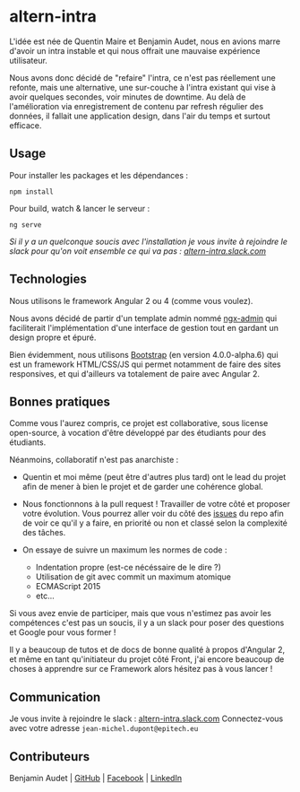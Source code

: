 altern-intra
============

L'idée est née de Quentin Maire et Benjamin Audet, nous en avions marre d'avoir un intra instable et qui nous offrait une mauvaise expérience utilisateur. 

Nous avons donc décidé de "refaire" l'intra, ce n'est pas réellement une refonte, mais une alternative, une sur-couche à l'intra existant qui vise à avoir quelques secondes, voir minutes de downtime. Au delà de l'amélioration via enregistrement de contenu par refresh régulier des données, il fallait une application design, dans l'air du temps et surtout efficace.

## Usage ##

Pour installer les packages et les dépendances :

    npm install

   Pour build, watch & lancer le serveur :

    ng serve
*Si il y a un quelconque soucis avec l'installation je vous invite à rejoindre le slack pour qu'on voit ensemble ce qui va pas : [altern-intra.slack.com](https://altern-intra.slack.com)*

## Technologies ##

Nous utilisons le framework Angular 2 ou 4 (comme vous voulez). 

Nous avons décidé de partir d'un template admin nommé [ngx-admin](https://github.com/akveo/ngx-admin) qui faciliterait l'implémentation d'une interface de gestion tout en gardant un design propre et épuré.

Bien évidemment, nous utilisons [Bootstrap](http://getbootstrap.com) (en version 4.0.0-alpha.6) qui est un framework HTML/CSS/JS qui permet notamment de faire des sites responsives, et qui d'ailleurs va totalement de paire avec Angular 2.

## Bonnes pratiques ##

Comme vous l'aurez compris, ce projet est collaborative, sous license open-source, à vocation d'être développé par des étudiants pour des étudiants.

Néanmoins, collaboratif n'est pas anarchiste : 

 - Quentin et moi même (peut être d'autres plus tard) ont le lead du projet afin de mener à bien le projet et de garder une cohérence global.

 - Nous fonctionnons à la pull request ! Travailler de votre côté et proposer votre évolution. Vous pourrez aller voir du côté des [issues](https://github.com/Wats0ns/intra_native/issues) du repo afin de voir ce qu'il y a faire, en priorité ou non et classé selon la complexité des tâches.
 - On essaye de suivre un maximum les normes de code :
   -  Indentation propre (est-ce nécéssaire de le dire ?)
   - Utilisation de git avec commit un maximum atomique
   - ECMAScript 2015
   - etc...

Si vous avez envie de participer, mais que vous n'estimez pas avoir les compétences c'est pas un soucis, il y a un slack pour poser des questions et Google pour vous former !

Il y a beaucoup de tutos et de docs de bonne qualité à propos d'Angular 2, et même en tant qu'initiateur du projet côté Front, j'ai encore beaucoup de choses à apprendre sur ce Framework alors hésitez pas à vous lancer !

## Communication ##

Je vous invite à rejoindre le slack : [altern-intra.slack.com](https://altern-intra.slack.com)
Connectez-vous avec votre adresse `jean-michel.dupont@epitech.eu`

## Contributeurs

Benjamin Audet | [GitHub](https://github.com/benjaminaudet) | [Facebook](https://www.facebook.com/benjamin.aude) | [LinkedIn](https://www.linkedin.com/in/benjamin-audet/)